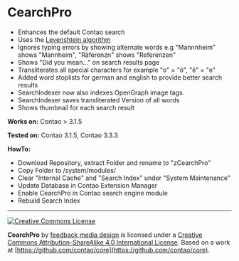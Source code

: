 CearchPro
=========

* Enhances the default Contao search
* Uses the [Levenshtein algorithm](http://en.wikipedia.org/wiki/Levenshtein_distance)
* Ignores typing errors by showing alternate words e.g "Mannnheim" shows "Mannheim", "Räferenzn" shows "Referenzen"
* Shows "Did you mean..." on search results page
* Transliterates all special characters for example "o" = "ö", "ê" = "e"
* Added word stoplists for german and english to provide better search results 
* SearchIndexer now also indexes OpenGraph image tags.
* SearchIndexer saves transliterated Version of all words
* Shows thumbnail for each search result


**Works on:**
Contao > 3.1.5


**Tested on:**
Contao 3.1.5, Contao 3.3.3


**HowTo:**
* Download Repository, extract Folder and rename to "zCearchPro"
* Copy Folder to /system/modules/
* Clear "Internal Cache" and "Search Index" under "System Maintenance"
* Update Database in Contao Extension Manager
* Enable CearchPro in Contao search engine module
* Rebuild Search Index

------

[![Creative Commons License](https://i.creativecommons.org/l/by-sa/4.0/88x31.png)](http://creativecommons.org/licenses/by-sa/4.0/)

<span xmlns:dct="http://purl.org/dc/terms/" property="dct:title">**CearchPro**</span> by [feedback media design](https://github.com/feedbackmedia/CearchPro/) is licensed under a [Creative Commons Attribution-ShareAlike 4.0 International License](http://creativecommons.org/licenses/by-sa/4.0/). Based on a work at [https://github.com/contao/core](https://github.com/contao/core).
